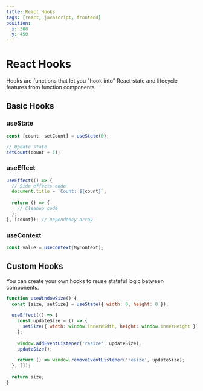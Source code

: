 ```yaml
---
title: React Hooks
tags: [react, javascript, frontend]
position:
  x: 300
  y: 450
---
```


# React Hooks

Hooks are functions that let you "hook into" React state and lifecycle features from function components.

## Basic Hooks

### useState
```jsx
const [count, setCount] = useState(0);

// Update state
setCount(count + 1);
```

### useEffect
```jsx
useEffect(() => {
  // Side effects code
  document.title = `Count: ${count}`;
  
  return () => {
    // Cleanup code
  };
}, [count]); // Dependency array
```

### useContext
```jsx
const value = useContext(MyContext);
```

## Custom Hooks
You can create your own hooks to reuse stateful logic between components.

```jsx
function useWindowSize() {
  const [size, setSize] = useState({ width: 0, height: 0 });
  
  useEffect(() => {
    const updateSize = () => {
      setSize({ width: window.innerWidth, height: window.innerHeight });
    };
    
    window.addEventListener('resize', updateSize);
    updateSize();
    
    return () => window.removeEventListener('resize', updateSize);
  }, []);
  
  return size;
}
```

